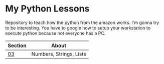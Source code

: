 # My Python Lessons

Repository to teach how the python from the amazon works. I'm gonna try to be interesting. You have to google how to setup your workstation to execute python because not everyone has a PC.

| Section | About |
| ------- | ----- |
| [03](/03) | Numbers, Strings, Lists |
